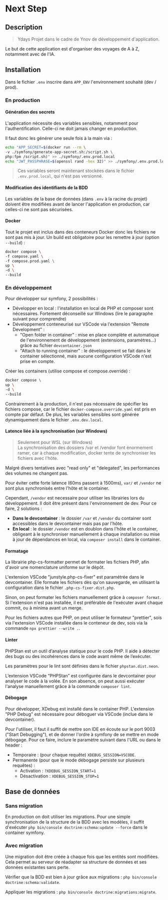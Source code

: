 # Next Step

## Description

> Ydays
> Projet dans le cadre de Ynov de développement d'application.

Le but de cette application est d'organiser des voyages de A à Z, notamment avec de l'IA.

## Installation

Dans le fichier `.env` inscrire dans `APP_ENV` l'environnement souhaité (dev / prod).

### En production

#### Génération des secrets

L'application nécessite des variables sensibles, notamment pour l'authentification. Celle-ci ne doit jamais changer en production.

Il faut donc les générer une seule fois à la main via :

```bash
echo "APP_SECRET=$(docker run --rm \
-v ./symfony/generate-app-secret.sh:/script.sh \
php:fpm /script.sh)" >> ./symfony/.env.prod.local
echo "JWT_PASSPHRASE=$(openssl rand -hex 32)" >> ./symfony/.env.prod.local
```

> Ces variables seront maintenant stockées dans le fichier `.env.prod.local`, qui n'est pas versionné.

#### Modification des identifiants de la BDD

Les variables de la base de données (dans `.env` à la racine du projet) doivent être modifiées avant de lancer l'application en production, car celles-ci ne sont pas sécurisées.

#### Docker

Tout le projet est inclus dans des conteneurs Docker donc les fichiers ne sont pas mis à jour. Un build est obligatoire pour les remettre à jour (option `--build`) :

```bash
docker compose \
-f compose.yaml \
-f compose.prod.yaml \
up \
-d \
--build
```

### En développement

Pour développer sur symfony, 2 possibilités :

- Développer en local : l'installation en local de PHP et composer sont nécessaires. Fortement déconseillé sur Windows (lire le paragraphe suivant pour comprendre)
- Développement conteneurisé sur VSCode via l'extension "Remote Development" :
  - "Open folder in container" : mise en place complète et automatique de l'environnement de développement (extensions, paramètres...) grâce au fichier `devcontainer.json`
  - "Attach to running container" : le développement se fait dans le container sélectionné, mais aucune configuration VSCode n'est prise en compte.

Créer les containers (utilise compose et compose.override) :

```bash
docker compose \
up \
-d \
--build
```

Contrairement à la production, il n'est pas nécessaire de spécifier les fichiers compose, car le fichier `docker-compose.override.yaml` est pris en compte par défaut. De plus, les variables sensibles sont générée dynamiquement dans le fichier `.env.dev.local`.

#### Latence liée à la synchronisation (sur Windows)

> Seulement pour WSL (sur Windows)  
> La synchronisation des dossiers /var et /vendor font énormement ramer, car à chaque modification, docker tente de synchroniser les fichiers avec l'hôte.

Malgré divers tentatives avec "read only" et "delegated", les performances des volumes ne changent pas.

Pour éviter cette forte latence (60ms passent à 1500ms), `var/` et `/vendor` ne sont plus synchronisés entre l'hôte et le container.

Cependant, `/vendor` est necessaire pour utiliser les librairies lors du développement. Il doit être présent dans l'environnement de dev. Pour ce faire, 2 solutions :

- **Dans le devcontainer** : le dossier `/var` et `/vendor` du container sont accessibles dans le devcontainer mais pas par l'hôte.
- **En local** : le dossier `/vendor` est en doublon dans l'hôte et le container, obligeant à le synchroniser manuellement à chaque installation ou mise à jour de dépendances en local, via `composer install` dans le container.

#### Formatage

La librairie php-cs-formatter permet de formater les fichiers PHP, afin d'avoir une nomenclature uniforme sur le dépôt.

L'extension VSCode "junstyle.php-cs-fixer" est paramétrée dans le devcontainer. Elle formate les fichiers dès qu'on sauvegarde, en utilisant la configuration dans le fichier `.php-cs-fixer.dist.php`.

Sinon, on peut formater les fichiers manuellement grâce à `composer format`. Si l'extension n'est pas installée, il est préférable de l'exécuter avant chaque commit, ou à minima avant un merge.

Pour les fichiers autres que PHP, on peut utiliser le formateur "prettier", sois via l'extension VSCode installée dans le conteneur de dev, sois via la commande `npx prettier --write .`.

#### Linter

PHPStan est un outil d’analyse statique pour le code PHP. Il aide à détecter des bugs ou des incohérences dans le code avant même de l’exécuter.

Les paramètres pour le lint sont définies dans le fichier `phpstan.dist.neon`.

L’extension VSCode “PHPStan” est configurée dans le devcontainer pour analyser le code à la volée. En son absence, on peut aussi exécuter l'analyse manuellement grâce à la commande `composer lint`.

#### Débogage

Pour développer, XDebug est installé dans le container PHP. L'extension "PHP Debug" est nécessaire pour déboguer via VSCode (inclue dans le devcontainer).

Pour l'utiliser, il faut il suffit de mettre son IDE en écoute sur le port 9003 ("Start Debugging"), et de donner l'ordre à symfony de se mettre en mode débogage. Pour ce faire, inclure le paramètre suivant dans l'URL ou dans le header :

- Temporaire : (pour chaque requête) `XDEBUG_SESSION=VSCODE`.
- Permanente (pour que le mode débogage persiste sur plusieurs requêtes) :
  - Activation : `?XDEBUG_SESSION_START=1`
  - Désactivation : `XDEBUG_SESSION_STOP=1`

## Base de données

### Sans migration

En production on doit utiliser les migrations. Pour une simple synchronisation de la structure de la BDD avec les modèles, il suffit d'exécuter `php bin/console doctrine:schema:update --force` dans le container symfony.

### Avec migration

Une migration doit être créée à chaque fois que les entités sont modifiées. Cela permet au serveur de réadapter sa structure de données et ses données existantes sans perte.

Vérifier que la BDD est bien à jour grâce aux migrations : `php bin/console doctrine:schema:validate`.

Appliquer les migrations : `php bin/console doctrine:migrations:migrate`.
